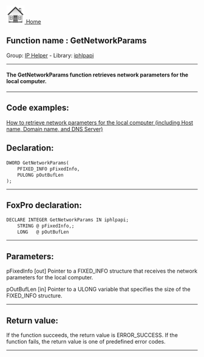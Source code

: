 [<img src="../../images/home.png"> Home ](https://github.com/VFPX/Win32API)  

## Function name : GetNetworkParams
Group: [IP Helper](../../functions_group.md#IP_Helper)  -  Library: [iphlpapi](../../libraries.md#iphlpapi)  
***  


#### The GetNetworkParams function retrieves network parameters for the local computer.
***  


## Code examples:
[How to retrieve network parameters for the local computer (including Host name, Domain name, and DNS Server)](../../samples/sample_348.md)  

## Declaration:
```foxpro  
DWORD GetNetworkParams(
	PFIXED_INFO pFixedInfo,
	PULONG pOutBufLen
);  
```  
***  


## FoxPro declaration:
```foxpro  
DECLARE INTEGER GetNetworkParams IN iphlpapi;
	STRING @ pFixedInfo,;
	LONG   @ pOutBufLen  
```  
***  


## Parameters:
pFixedInfo 
[out] Pointer to a FIXED_INFO structure that receives the network parameters for the local computer. 

pOutBufLen 
[in] Pointer to a ULONG variable that specifies the size of the FIXED_INFO structure.   
***  


## Return value:
If the function succeeds, the return value is ERROR_SUCCESS. If the function fails, the return value is one of predefined error codes.
  
***  

